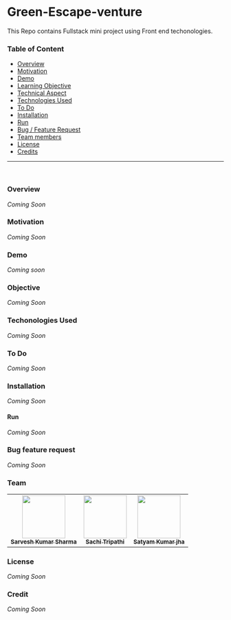 # Green-Escape-venture
This Repo contains Fullstack mini project using Front end techonologies.

### Table of Content
  * [Overview](#overview)
  * [Motivation](#motivation)
  * [Demo](#demo)
  * [Learning Objective](#Learning-Objective)
  * [Technical Aspect](#technical-aspect)
  * [Technologies Used](#technologies-used)
  * [To Do](#to-do)
  * [Installation](#installation)
  * [Run](#run)
  * [Bug / Feature Request](#bug-feature-request)
  * [Team members](#team)
  * [License](#license)
  * [Credits](#credits)
  
  
  <hr>
  
  <br>
  
  
  ### Overview
  
  _Coming Soon_
  
  
  
  
  ### Motivation
  
  _Coming Soon_
  
  
  
  
  ### Demo
  
  _Coming soon_
  
  
  
  ### Objective
  
  
  
   _Coming Soon_
  
  
  ### Techonologies Used
  
  
   _Coming Soon_
   
   
   
  
  ### To Do
  
  
   _Coming Soon_
   
   
  
  
  ### Installation
  
  
   _Coming Soon_
   
  
  #### Run
  
  
   _Coming Soon_
   
  
  
  ### Bug feature request
  
  
   _Coming Soon_
   
   
  
  ### Team
  
  
   <table>
  <tr>
    <td align="center"><a href="https://github.com/shsarv"><img src="https://avatars2.githubusercontent.com/u/55739302?s=400&u=1e7714cb1cbe3437a527a877486c94611f0e7ab0&v=4" width="100px;" alt=""/><br /><sub><b>Sarvesh Kumar Sharma</b></sub></a></td>
   <td align="center"><a href="https://github.com/sachi42"><img src="https://avatars1.githubusercontent.com/u/61285008?s=460&v=4" width="100px;" alt=""/><br /><sub><b>Sachi Tripathi</b></sub></a></td>
   <td align="center"><a href="https://github.com/satyamjha1710"><img src="https://avatars1.githubusercontent.com/u/61418608?s=400&v=4" width="100px;" alt=""/><br /><sub><b>Satyam Kumar jha</b></sub></a></td>
   
   <tr>
    <table>
   
   
  
  
  ### License
  
  
   _Coming Soon_
   
  
  ### Credit
  
  
   _Coming Soon_
  
  
